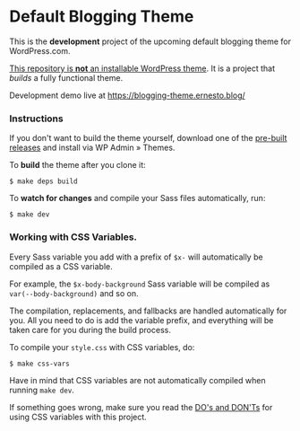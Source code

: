 # Default Blogging Theme

This is the **development** project of the upcoming default blogging theme for WordPress.com.

<u>This repository is **not** an installable WordPress theme</u>. It is a project that _builds_ a fully functional theme.

Development demo live at https://blogging-theme.ernesto.blog/

### Instructions

If you don't want to build the theme yourself, download one of the [pre-built releases](https://github.com/Automattic/default-blogging-theme-dev/releases) and install via WP Admin » Themes.

To **build** the theme after you clone it:

```
$ make deps build
```

To **watch for changes** and compile your Sass files automatically, run:

```
$ make dev
```

### Working with CSS Variables.

Every Sass variable you add with a prefix of `$x-` will automatically be compiled as a CSS variable.

For example, the `$x-body-background` Sass variable will be compiled as `var(--body-background)` and so on.

The compilation, replacements, and fallbacks are handled automatically for you. All you need to do is add the variable prefix, and everything will be taken care for you during the build process.

To compile your `style.css` with CSS variables, do:

```
$ make css-vars
```

Have in mind that CSS variables are not automatically compiled when running `make dev`.

If something goes wrong, make sure you read the [DO's and DON'Ts](https://github.com/Automattic/default-blogging-theme-dev/blob/master/readme-cssvars.md) for using CSS variables with this project.



















